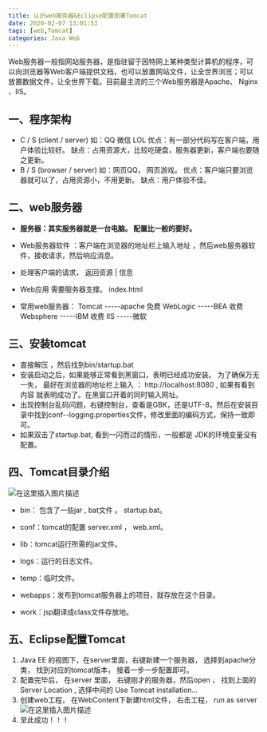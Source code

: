 ```yaml
---
title: 认识web服务器&Eclipse配置部署Tomcat
date: 2020-02-07 13:01:53
tags: [web,Tomcat]
categories: Java Web
---
```

Web服务器一般指网站服务器，是指驻留于因特网上某种类型计算机的程序，可以向浏览器等Web客户端提供文档，也可以放置网站文件，让全世界浏览；可以放置数据文件，让全世界下载。目前最主流的三个Web服务器是Apache、 Nginx 、IIS。
<!--more-->
## 一、程序架构
 - C /  S (client / server)
如：QQ  微信   LOL
优点：有一部分代码写在客户端，用户体验比较好。
缺点：占用资源大，比较吃硬盘，服务器更新，客户端也要随之更新。
 - B / S (browser / server)
如：网页QQ，  网页游戏。
优点：客户端只要浏览器就可以了，占用资源小，不用更新。
缺点：用户体验不佳。

## 二、web服务器

 - **服务器：其实服务器就是一台电脑。 配置比一般的要好。**
 - Web服务器软件 ：客户端在浏览器的地址栏上输入地址 ，然后web服务器软件，接收请求，然后响应消息。 


 - 处理客户端的请求， 返回资源 | 信息


 - Web应用  需要服务器支撑。 index.html


 - 常用web服务器：
	Tomcat  -----apache 免费
	WebLogic -----BEA  收费
	Websphere -----IBM 收费
	IIS   -----微软
## 三、安装tomcat
 - 直接解压 ，然后找到bin/startup.bat
 - 安装启动之后，如果能够正常看到黑窗口，表明已经成功安装。 为了确保万无一失， 最好在浏览器的地址栏上输入 ： http://localhost:8080 , 如果有看到内容 就表明成功了。在黑窗口开着的同时输入网址。
 - 出现控制台乱码问题，右键控制台，查看是GBK，还是UTF-8。然后在安装目录中找到conf--logging.properties文件，修改里面的编码方式，保持一致即可。
 - 如果双击了startup.bat,  看到一闪而过的情形，一般都是 JDK的环境变量没有配置。
## 四、Tomcat目录介绍

![在这里插入图片描述](https://img-blog.csdnimg.cn/20200225115238417.png?x-oss-process=image/watermark,type_ZmFuZ3poZW5naGVpdGk,shadow_10,text_aHR0cHM6Ly9ibG9nLmNzZG4ubmV0L3dlaXhpbl80NDg2MTM5OQ==,size_16,color_FFFFFF,t_70)

 - bin： 包含了一些jar ,  bat文件 。  startup.bat。

 - conf：tomcat的配置   server.xml ，  web.xml。

 - lib：tomcat运行所需的jar文件。

 - logs：运行的日志文件。

 - temp：临时文件。

 - webapps：发布到tomcat服务器上的项目，就存放在这个目录。

 - work：jsp翻译成class文件存放地。


## 五、Eclipse配置Tomcat

1. Java EE 的视图下，在server里面，右键新建一个服务器， 选择到apache分类， 找到对应的tomcat版本， 接着一步一步配置即可。
2. 配置完毕后， 在server 里面， 右键刚才的服务器，然后open  ， 找到上面的Server Location , 选择中间的 Use Tomcat installation...
3. 创建web工程， 在WebContent下新建html文件， 右击工程， run as server 
![在这里插入图片描述](https://img-blog.csdnimg.cn/20200225140218529.png?x-oss-process=image/watermark,type_ZmFuZ3poZW5naGVpdGk,shadow_10,text_aHR0cHM6Ly9ibG9nLmNzZG4ubmV0L3dlaXhpbl80NDg2MTM5OQ==,size_16,color_FFFFFF,t_70)
4. 至此成功！！！
